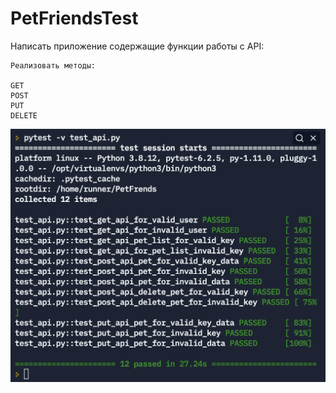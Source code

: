 # PetFriendsTest

Написать приложение содержащие функции работы с API:

```
Реализовать методы:

GET
POST
PUT
DELETE
```
![this is a screenshot](test_done.png)
